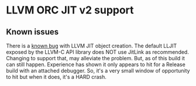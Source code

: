 # LLVM ORC JIT v2 support

## Known issues
There is a [known bug](https://github.com/llvm/llvm-project/issues/65641) with LLVM
JIT object creation. The default LLJIT exposed by the LLVM-C API library does NOT
use JitLink as recommended. Changing to support that, may alleviate the problem. But,
as of this build it can still happen. Experience has shown it only appears to hit for
a Release build with an attached debugger. So, it's a very small window of opportunity
to hit but when it does, it's a HARD crash.
